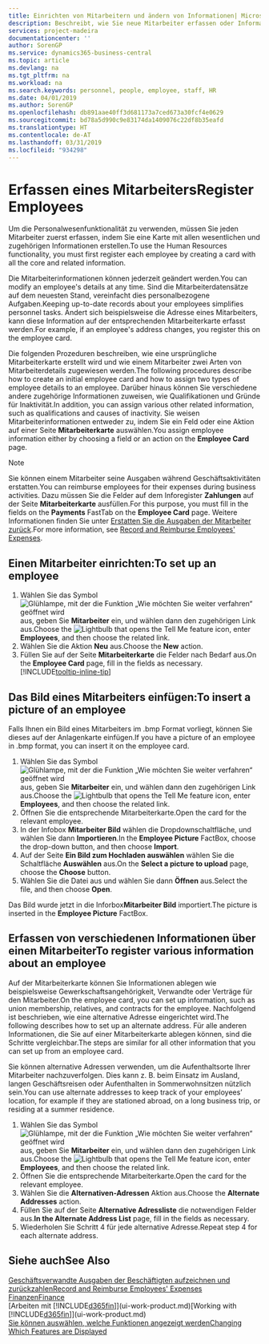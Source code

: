 ```yaml
---
title: Einrichten von Mitarbeitern und ändern von Informationen| Microsoft Docs
description: Beschreibt, wie Sie neue Mitarbeiter erfassen oder Informationen für vorhandene Mitarbeiter bearbeiten.
services: project-madeira
documentationcenter: ''
author: SorenGP
ms.service: dynamics365-business-central
ms.topic: article
ms.devlang: na
ms.tgt_pltfrm: na
ms.workload: na
ms.search.keywords: personnel, people, employee, staff, HR
ms.date: 04/01/2019
ms.author: SorenGP
ms.openlocfilehash: db891aae40ff3d681173a7ced673a30fcf4e0629
ms.sourcegitcommit: bd78a5d990c9e83174da1409076c22df8b35eafd
ms.translationtype: HT
ms.contentlocale: de-AT
ms.lasthandoff: 03/31/2019
ms.locfileid: "934298"
---
```

# <a name="register-employees"></a><span data-ttu-id="3962a-103">Erfassen eines Mitarbeiters</span><span class="sxs-lookup"><span data-stu-id="3962a-103">Register Employees</span></span>
<span data-ttu-id="3962a-104">Um die Personalwesenfunktionalität zu verwenden, müssen Sie jeden Mitarbeiter zuerst erfassen, indem Sie eine Karte mit allen wesentlichen und zugehörigen Informationen erstellen.</span><span class="sxs-lookup"><span data-stu-id="3962a-104">To use the Human Resources functionality, you must first register each employee by creating a card with all the core and related information.</span></span>

<span data-ttu-id="3962a-105">Die Mitarbeiterinformationen können jederzeit geändert werden.</span><span class="sxs-lookup"><span data-stu-id="3962a-105">You can modify an employee's details at any time.</span></span> <span data-ttu-id="3962a-106">Sind die Mitarbeiterdatensätze auf dem neuesten Stand, vereinfacht dies personalbezogene Aufgaben.</span><span class="sxs-lookup"><span data-stu-id="3962a-106">Keeping up-to-date records about your employees simplifies personnel tasks.</span></span> <span data-ttu-id="3962a-107">Ändert sich beispielsweise die Adresse eines Mitarbeiters, kann diese Information auf der entsprechenden Mitarbeiterkarte erfasst werden.</span><span class="sxs-lookup"><span data-stu-id="3962a-107">For example, if an employee's address changes, you register this on the employee card.</span></span>

<span data-ttu-id="3962a-108">Die folgenden Prozeduren beschreiben, wie eine ursprüngliche Mitarbeiterkarte erstellt wird und wie einem Mitarbeiter zwei Arten von Mitarbeiterdetails zugewiesen werden.</span><span class="sxs-lookup"><span data-stu-id="3962a-108">The following procedures describe how to create an initial employee card and how to assign two types of employee details to an employee.</span></span> <span data-ttu-id="3962a-109">Darüber hinaus können Sie verschiedene andere zugehörige Informationen zuweisen, wie Qualifikationen und Gründe für Inaktivität.</span><span class="sxs-lookup"><span data-stu-id="3962a-109">In addition, you can assign various other related information, such as qualifications and causes of inactivity.</span></span> <span data-ttu-id="3962a-110">Sie weisen Mitarbeiterinformationen entweder zu, indem Sie ein Feld oder eine Aktion auf einer Seite **Mitarbeiterkarte** auswählen.</span><span class="sxs-lookup"><span data-stu-id="3962a-110">You assign employee information either by choosing a field or an action on the **Employee Card** page.</span></span>

> [!NOTE]  
> <span data-ttu-id="3962a-111">Sie können einem Mitarbeiter seine Ausgaben während Geschäftsaktivitäten erstatten.</span><span class="sxs-lookup"><span data-stu-id="3962a-111">You can reimburse employees for their expenses during business activities.</span></span> <span data-ttu-id="3962a-112">Dazu müssen Sie die Felder auf dem Inforegister **Zahlungen** auf der Seite **Mitarbeiterkarte** ausfüllen.</span><span class="sxs-lookup"><span data-stu-id="3962a-112">For this purpose, you must fill in the fields on the **Payments** FastTab on the **Employee Card** page.</span></span> <span data-ttu-id="3962a-113">Weitere Informationen finden Sie unter [Erstatten Sie die Ausgaben der Mitarbeiter zurück](finance-how-record-reimburse-employee-expenses.md).</span><span class="sxs-lookup"><span data-stu-id="3962a-113">For more information, see [Record and Reimburse Employees' Expenses](finance-how-record-reimburse-employee-expenses.md).</span></span>

## <a name="to-set-up-an-employee"></a><span data-ttu-id="3962a-114">Einen Mitarbeiter einrichten:</span><span class="sxs-lookup"><span data-stu-id="3962a-114">To set up an employee</span></span>
1. <span data-ttu-id="3962a-115">Wählen Sie das Symbol ![Glühlampe, mit der die Funktion „Wie möchten Sie weiter verfahren“ geöffnet wird](media/ui-search/search_small.png "Wie möchten Sie weiter verfahren?") aus, geben Sie **Mitarbeiter** ein, und wählen dann den zugehörigen Link aus.</span><span class="sxs-lookup"><span data-stu-id="3962a-115">Choose the ![Lightbulb that opens the Tell Me feature](media/ui-search/search_small.png "Tell me what you want to do") icon, enter **Employees**, and then choose the related link.</span></span>
2. <span data-ttu-id="3962a-116">Wählen Sie die Aktion **Neu** aus.</span><span class="sxs-lookup"><span data-stu-id="3962a-116">Choose the **New** action.</span></span>
3. <span data-ttu-id="3962a-117">Füllen Sie auf der Seite **Mitarbeiterkarte** die Felder nach Bedarf aus.</span><span class="sxs-lookup"><span data-stu-id="3962a-117">On the **Employee Card** page, fill in the fields as necessary.</span></span> [!INCLUDE[tooltip-inline-tip](includes/tooltip-inline-tip_md.md)]

## <a name="to-insert-a-picture-of-an-employee"></a><span data-ttu-id="3962a-118">Das Bild eines Mitarbeiters einfügen:</span><span class="sxs-lookup"><span data-stu-id="3962a-118">To insert a picture of an employee</span></span>
<span data-ttu-id="3962a-119">Falls Ihnen ein Bild eines Mitarbeiters im .bmp Format vorliegt,  können Sie dieses auf der Anlagenkarte einfügen.</span><span class="sxs-lookup"><span data-stu-id="3962a-119">If you have a picture of an employee in .bmp format, you can insert it on the employee card.</span></span>

1. <span data-ttu-id="3962a-120">Wählen Sie das Symbol ![Glühlampe, mit der die Funktion „Wie möchten Sie weiter verfahren“ geöffnet wird](media/ui-search/search_small.png "Wie möchten Sie weiter verfahren?") aus, geben Sie **Mitarbeiter** ein, und wählen dann den zugehörigen Link aus.</span><span class="sxs-lookup"><span data-stu-id="3962a-120">Choose the ![Lightbulb that opens the Tell Me feature](media/ui-search/search_small.png "Tell me what you want to do") icon, enter **Employees**, and then choose the related link.</span></span>
2. <span data-ttu-id="3962a-121">Öffnen Sie die entsprechende Mitarbeiterkarte.</span><span class="sxs-lookup"><span data-stu-id="3962a-121">Open the card for the relevant employee.</span></span>
3. <span data-ttu-id="3962a-122">In der Infobox **Mitarbeiter Bild** wählen die Dropdownschaltfläche, und wählen Sie dann **Importieren**.</span><span class="sxs-lookup"><span data-stu-id="3962a-122">In the **Employee Picture** FactBox, choose the drop-down button, and then choose **Import**.</span></span>
4. <span data-ttu-id="3962a-123">Auf der Seite **Ein Bild zum Hochladen auswählen** wählen Sie die Schaltfläche **Auswählen** aus.</span><span class="sxs-lookup"><span data-stu-id="3962a-123">On the **Select a picture to upload** page, choose the **Choose** button.</span></span>
5. <span data-ttu-id="3962a-124">Wählen Sie die Datei aus und wählen Sie dann **Öffnen** aus.</span><span class="sxs-lookup"><span data-stu-id="3962a-124">Select the file, and then choose **Open**.</span></span>

<span data-ttu-id="3962a-125">Das Bild wurde jetzt in die Inforbox**Mitarbeiter Bild** importiert.</span><span class="sxs-lookup"><span data-stu-id="3962a-125">The picture is inserted in the **Employee Picture** FactBox.</span></span>

## <a name="to-register-various-information-about-an-employee"></a><span data-ttu-id="3962a-126">Erfassen von verschiedenen Informationen über einen Mitarbeiter</span><span class="sxs-lookup"><span data-stu-id="3962a-126">To register various information about an employee</span></span>
<span data-ttu-id="3962a-127">Auf der Mitarbeiterkarte können Sie Informationen ablegen wie beispielsweise Gewerkschaftsangehörigkeit, Verwandte oder Verträge für den Mitarbeiter.</span><span class="sxs-lookup"><span data-stu-id="3962a-127">On the employee card, you can set up information, such as union membership, relatives, and contracts for the employee.</span></span> <span data-ttu-id="3962a-128">Nachfolgend ist beschrieben, wie eine alternative Adresse eingerichtet wird.</span><span class="sxs-lookup"><span data-stu-id="3962a-128">The following describes how to set up an alternate address.</span></span> <span data-ttu-id="3962a-129">Für alle anderen Informationen, die Sie auf einer Mitarbeiterkarte ablegen können, sind die Schritte vergleichbar.</span><span class="sxs-lookup"><span data-stu-id="3962a-129">The steps are similar for all other information that you can set up from an employee card.</span></span>

<span data-ttu-id="3962a-130">Sie können alternative Adressen verwenden, um die Aufenthaltsorte Ihrer Mitarbeiter nachzuverfolgen. Dies kann z. B. beim Einsatz im Ausland, langen Geschäftsreisen oder Aufenthalten in Sommerwohnsitzen nützlich sein.</span><span class="sxs-lookup"><span data-stu-id="3962a-130">You can use alternate addresses to keep track of your employees’ location, for example if they are stationed abroad, on a long business trip, or residing at a summer residence.</span></span>

1. <span data-ttu-id="3962a-131">Wählen Sie das Symbol ![Glühlampe, mit der die Funktion „Wie möchten Sie weiter verfahren“ geöffnet wird](media/ui-search/search_small.png "Wie möchten Sie weiter verfahren?") aus, geben Sie **Mitarbeiter** ein, und wählen dann den zugehörigen Link aus.</span><span class="sxs-lookup"><span data-stu-id="3962a-131">Choose the ![Lightbulb that opens the Tell Me feature](media/ui-search/search_small.png "Tell me what you want to do") icon, enter **Employees**, and then choose the related link.</span></span>
2. <span data-ttu-id="3962a-132">Öffnen Sie die entsprechende Mitarbeiterkarte.</span><span class="sxs-lookup"><span data-stu-id="3962a-132">Open the card for the relevant employee.</span></span>
3. <span data-ttu-id="3962a-133">Wählen Sie die **Alternativen-Adressen** Aktion aus.</span><span class="sxs-lookup"><span data-stu-id="3962a-133">Choose the **Alternate Addresses** action.</span></span>
4. <span data-ttu-id="3962a-134">Füllen Sie auf der Seite **Alternative Adressliste** die notwendigen Felder aus.</span><span class="sxs-lookup"><span data-stu-id="3962a-134">**In the Alternate Address List** page, fill in the fields as necessary.</span></span>
5. <span data-ttu-id="3962a-135">Wiederholen Sie Schritt 4 für jede alternative Adresse.</span><span class="sxs-lookup"><span data-stu-id="3962a-135">Repeat step 4 for each alternate address.</span></span>

## <a name="see-also"></a><span data-ttu-id="3962a-136">Siehe auch</span><span class="sxs-lookup"><span data-stu-id="3962a-136">See Also</span></span>
[<span data-ttu-id="3962a-137">Geschäftsverwandte Ausgaben der Beschäftigten aufzeichnen und zurückzahlen</span><span class="sxs-lookup"><span data-stu-id="3962a-137">Record and Reimburse Employees' Expenses</span></span>](finance-how-record-reimburse-employee-expenses.md)  
[<span data-ttu-id="3962a-138">Finanzen</span><span class="sxs-lookup"><span data-stu-id="3962a-138">Finance</span></span>](finance.md)  
<span data-ttu-id="3962a-139">[Arbeiten mit [!INCLUDE[d365fin](includes/d365fin_md.md)]](ui-work-product.md)</span><span class="sxs-lookup"><span data-stu-id="3962a-139">[Working with [!INCLUDE[d365fin](includes/d365fin_md.md)]](ui-work-product.md)</span></span>  
[<span data-ttu-id="3962a-140">Sie können auswählen, welche Funktionen angezeigt werden</span><span class="sxs-lookup"><span data-stu-id="3962a-140">Changing Which Features are Displayed</span></span>](ui-experiences.md)
